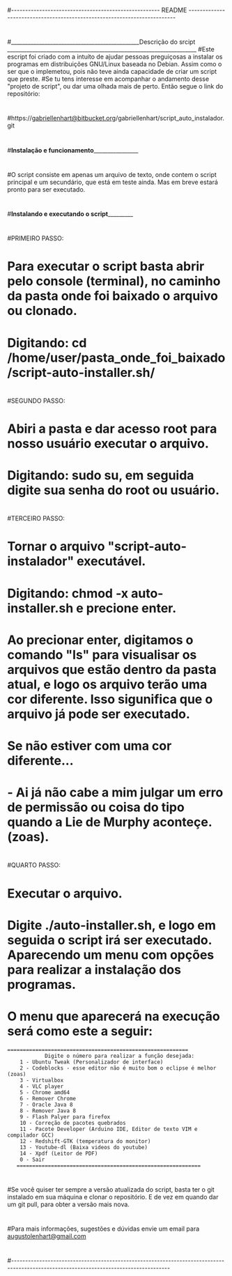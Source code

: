 #----------------------------------------------------- README -------------------------------------------------------------------------
#
#
#______________________________________________Descrição do srcipt ____________________________________________________________________
#Este escript foi criado com a intuíto de ajudar pessoas preguiçosas a instalar os programas em distribuições GNU/Linux baseada no Debian. Assim como o ser que o implemetou, pois não teve ainda capacidade de criar um script que preste. 
#Se tu tens interesse em acompanhar o andamento desse "projeto de script", ou dar uma olhada mais de perto. Então segue o link do repositório:
#
#https://gabriellenhart@bitbucket.org/gabriellenhart/script_auto_instalador.git
#
#______________________________________________Instalação e funcionamento______________________________________________________________
#
#O script consiste em apenas um arquivo de texto, onde contem o script principal e um secundário, que está em teste ainda. Mas em breve estará pronto para ser executado.
#
#
#______________________________________________Instalando e executando o script_______________________________________________________
#
#PRIMEIRO PASSO:
#
#	Para executar o script basta abrir pelo console (terminal), no caminho da pasta onde foi baixado o arquivo ou clonado. 
#	Digitando: cd /home/user/pasta_onde_foi_baixado/script-auto-installer.sh/
#
#SEGUNDO PASSO:
#
#	Abiri a pasta e dar acesso root para nosso usuário executar o arquivo.
#	Digitando: sudo su, em seguida digite sua senha do root ou usuário.
#
#TERCEIRO PASSO:
#	
#	Tornar o arquivo "script-auto-instalador" executável.
#	Digitando: chmod -x auto-installer.sh e precione enter.
#
#	Ao precionar enter, digitamos o comando "ls" para visualisar os arquivos que estão dentro da pasta atual, e logo os arquivo terão uma cor diferente. Isso sigunifica que o arquivo já pode ser executado.
#	Se não estiver com uma cor diferente...
#	- Ai já não cabe a mim julgar um erro de permissão ou coisa do tipo quando a Lie de Murphy aconteçe. (zoas).
#
#QUARTO PASSO:
#
# 	Executar o arquivo.
#	Digite ./auto-installer.sh, e logo em seguida o script irá ser executado. Aparecendo um menu com opções para realizar a instalação dos programas.
#	O menu que aparecerá na execução será como este a seguir:

	==========================================================
                Digite o número para realizar a função desejada:
        1 - Ubuntu Tweak (Personalizador de interface)
        2 - Codeblocks - esse editor não é muito bom o eclipse é melhor (zoas)
        3 - Virtualbox
        4 - VLC player
        5 - Chrome amd64
        6 - Remover Chrome
        7 - Oracle Java 8
        8 - Remover Java 8
        9 - Flash Palyer para firefox
        10 - Correção de pacotes quebrados
        11 - Pacote Developer (Arduino IDE, Editor de texto VIM e compilador GCC)
        12 - Redshift-GTK (temperatura do monitor)
        13 - Youtube-dl (Baixa videos do youtube)
        14 - Xpdf (Leitor de PDF)
        0 - Sair
       ===========================================================
#
#
#Se você quiser ter sempre a versão atualizada do script, basta ter o git instalado em sua máquina e clonar o repositório. E de vez em quando dar um git pull, para obter a versão mais nova.
#
#Para mais informações, sugestões e dúvidas envie um email para augustolenhart@gmail.com
#
#
#--------------------------------------------------------------------------------------------------------------------------------------
